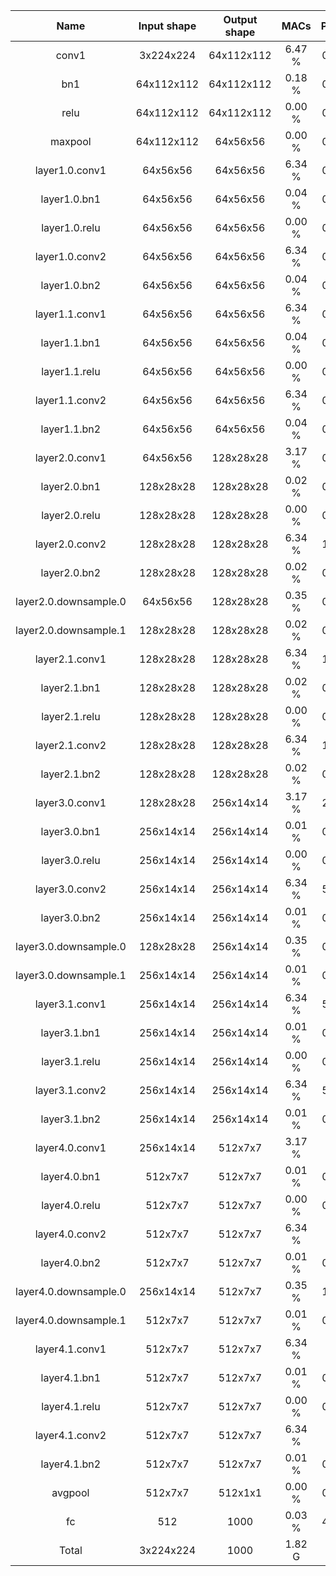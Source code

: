 | Name                  | Input shape | Output shape |     MACs |   Params | Description        |
|:---------------------:|:-----------:|:------------:|:--------:|:--------:|:------------------:|
| conv1                 |  3x224x224  |  64x112x112  |   6.47 % |   0.08 % | Conv2d k=7 p=3 s=2 |
| bn1                   |  64x112x112 |  64x112x112  |   0.18 % |   0.00 % | BatchNorm2d        |
| relu                  |  64x112x112 |  64x112x112  |   0.00 % |   0.00 % | ReLU               |
| maxpool               |  64x112x112 |   64x56x56   |   0.00 % |   0.00 % | MaxPool2d k=3 s=2  |
| layer1.0.conv1        |   64x56x56  |   64x56x56   |   6.34 % |   0.32 % | Conv2d k=3 p=1 s=1 |
| layer1.0.bn1          |   64x56x56  |   64x56x56   |   0.04 % |   0.00 % | BatchNorm2d        |
| layer1.0.relu         |   64x56x56  |   64x56x56   |   0.00 % |   0.00 % | ReLU               |
| layer1.0.conv2        |   64x56x56  |   64x56x56   |   6.34 % |   0.32 % | Conv2d k=3 p=1 s=1 |
| layer1.0.bn2          |   64x56x56  |   64x56x56   |   0.04 % |   0.00 % | BatchNorm2d        |
| layer1.1.conv1        |   64x56x56  |   64x56x56   |   6.34 % |   0.32 % | Conv2d k=3 p=1 s=1 |
| layer1.1.bn1          |   64x56x56  |   64x56x56   |   0.04 % |   0.00 % | BatchNorm2d        |
| layer1.1.relu         |   64x56x56  |   64x56x56   |   0.00 % |   0.00 % | ReLU               |
| layer1.1.conv2        |   64x56x56  |   64x56x56   |   6.34 % |   0.32 % | Conv2d k=3 p=1 s=1 |
| layer1.1.bn2          |   64x56x56  |   64x56x56   |   0.04 % |   0.00 % | BatchNorm2d        |
| layer2.0.conv1        |   64x56x56  |  128x28x28   |   3.17 % |   0.63 % | Conv2d k=3 p=1 s=2 |
| layer2.0.bn1          |  128x28x28  |  128x28x28   |   0.02 % |   0.00 % | BatchNorm2d        |
| layer2.0.relu         |  128x28x28  |  128x28x28   |   0.00 % |   0.00 % | ReLU               |
| layer2.0.conv2        |  128x28x28  |  128x28x28   |   6.34 % |   1.26 % | Conv2d k=3 p=1 s=1 |
| layer2.0.bn2          |  128x28x28  |  128x28x28   |   0.02 % |   0.00 % | BatchNorm2d        |
| layer2.0.downsample.0 |   64x56x56  |  128x28x28   |   0.35 % |   0.07 % | Conv2d k=1 p=0 s=2 |
| layer2.0.downsample.1 |  128x28x28  |  128x28x28   |   0.02 % |   0.00 % | BatchNorm2d        |
| layer2.1.conv1        |  128x28x28  |  128x28x28   |   6.34 % |   1.26 % | Conv2d k=3 p=1 s=1 |
| layer2.1.bn1          |  128x28x28  |  128x28x28   |   0.02 % |   0.00 % | BatchNorm2d        |
| layer2.1.relu         |  128x28x28  |  128x28x28   |   0.00 % |   0.00 % | ReLU               |
| layer2.1.conv2        |  128x28x28  |  128x28x28   |   6.34 % |   1.26 % | Conv2d k=3 p=1 s=1 |
| layer2.1.bn2          |  128x28x28  |  128x28x28   |   0.02 % |   0.00 % | BatchNorm2d        |
| layer3.0.conv1        |  128x28x28  |  256x14x14   |   3.17 % |   2.52 % | Conv2d k=3 p=1 s=2 |
| layer3.0.bn1          |  256x14x14  |  256x14x14   |   0.01 % |   0.01 % | BatchNorm2d        |
| layer3.0.relu         |  256x14x14  |  256x14x14   |   0.00 % |   0.00 % | ReLU               |
| layer3.0.conv2        |  256x14x14  |  256x14x14   |   6.34 % |   5.04 % | Conv2d k=3 p=1 s=1 |
| layer3.0.bn2          |  256x14x14  |  256x14x14   |   0.01 % |   0.01 % | BatchNorm2d        |
| layer3.0.downsample.0 |  128x28x28  |  256x14x14   |   0.35 % |   0.28 % | Conv2d k=1 p=0 s=2 |
| layer3.0.downsample.1 |  256x14x14  |  256x14x14   |   0.01 % |   0.01 % | BatchNorm2d        |
| layer3.1.conv1        |  256x14x14  |  256x14x14   |   6.34 % |   5.04 % | Conv2d k=3 p=1 s=1 |
| layer3.1.bn1          |  256x14x14  |  256x14x14   |   0.01 % |   0.01 % | BatchNorm2d        |
| layer3.1.relu         |  256x14x14  |  256x14x14   |   0.00 % |   0.00 % | ReLU               |
| layer3.1.conv2        |  256x14x14  |  256x14x14   |   6.34 % |   5.04 % | Conv2d k=3 p=1 s=1 |
| layer3.1.bn2          |  256x14x14  |  256x14x14   |   0.01 % |   0.01 % | BatchNorm2d        |
| layer4.0.conv1        |  256x14x14  |   512x7x7    |   3.17 % |  10.08 % | Conv2d k=3 p=1 s=2 |
| layer4.0.bn1          |   512x7x7   |   512x7x7    |   0.01 % |   0.02 % | BatchNorm2d        |
| layer4.0.relu         |   512x7x7   |   512x7x7    |   0.00 % |   0.00 % | ReLU               |
| layer4.0.conv2        |   512x7x7   |   512x7x7    |   6.34 % |  20.17 % | Conv2d k=3 p=1 s=1 |
| layer4.0.bn2          |   512x7x7   |   512x7x7    |   0.01 % |   0.02 % | BatchNorm2d        |
| layer4.0.downsample.0 |  256x14x14  |   512x7x7    |   0.35 % |   1.12 % | Conv2d k=1 p=0 s=2 |
| layer4.0.downsample.1 |   512x7x7   |   512x7x7    |   0.01 % |   0.02 % | BatchNorm2d        |
| layer4.1.conv1        |   512x7x7   |   512x7x7    |   6.34 % |  20.17 % | Conv2d k=3 p=1 s=1 |
| layer4.1.bn1          |   512x7x7   |   512x7x7    |   0.01 % |   0.02 % | BatchNorm2d        |
| layer4.1.relu         |   512x7x7   |   512x7x7    |   0.00 % |   0.00 % | ReLU               |
| layer4.1.conv2        |   512x7x7   |   512x7x7    |   6.34 % |  20.17 % | Conv2d k=3 p=1 s=1 |
| layer4.1.bn2          |   512x7x7   |   512x7x7    |   0.01 % |   0.02 % | BatchNorm2d        |
| avgpool               |   512x7x7   |   512x1x1    |   0.00 % |   0.00 % | AdaptiveAvgPool2d  |
| fc                    |     512     |     1000     |   0.03 % |   4.38 % | Linear             |
| Total                 |  3x224x224  |     1000     |   1.82 G |  11.70 M | ResNet             |